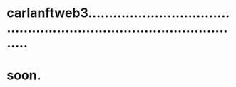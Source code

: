 # carlanftweb3............................................................................................
# soon.
